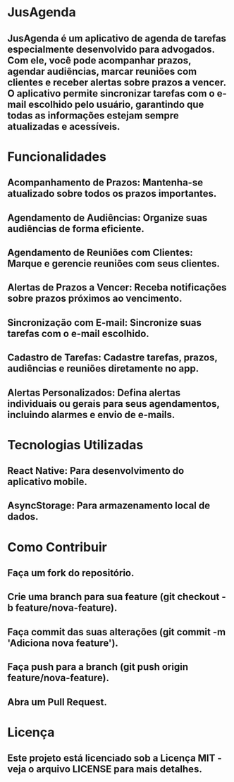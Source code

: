 # JusAgenda

## JusAgenda é um aplicativo de agenda de tarefas especialmente desenvolvido para advogados. Com ele, você pode acompanhar prazos, agendar audiências, marcar reuniões com clientes e receber alertas sobre prazos a vencer. O aplicativo permite sincronizar tarefas com o e-mail escolhido pelo usuário, garantindo que todas as informações estejam sempre atualizadas e acessíveis.

# Funcionalidades

## Acompanhamento de Prazos: Mantenha-se atualizado sobre todos os prazos importantes.
## Agendamento de Audiências: Organize suas audiências de forma eficiente.
## Agendamento de Reuniões com Clientes: Marque e gerencie reuniões com seus clientes.
## Alertas de Prazos a Vencer: Receba notificações sobre prazos próximos ao vencimento.
## Sincronização com E-mail: Sincronize suas tarefas com o e-mail escolhido.
## Cadastro de Tarefas: Cadastre tarefas, prazos, audiências e reuniões diretamente no app.
## Alertas Personalizados: Defina alertas individuais ou gerais para seus agendamentos, incluindo alarmes e envio de e-mails.

# Tecnologias Utilizadas

## React Native: Para desenvolvimento do aplicativo mobile.
## AsyncStorage: Para armazenamento local de dados.

# Como Contribuir

## Faça um fork do repositório.
## Crie uma branch para sua feature (git checkout -b feature/nova-feature).
## Faça commit das suas alterações (git commit -m 'Adiciona nova feature').
## Faça push para a branch (git push origin feature/nova-feature).
## Abra um Pull Request.

# Licença

## Este projeto está licenciado sob a Licença MIT - veja o arquivo LICENSE para mais detalhes.
